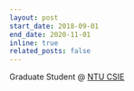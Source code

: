 ```yaml
---
layout: post
start_date: 2018-09-01
end_date: 2020-11-01
inline: true
related_posts: false
---
```


Graduate Student @ [NTU CSIE](https://www.ntu.edu.tw/english)

